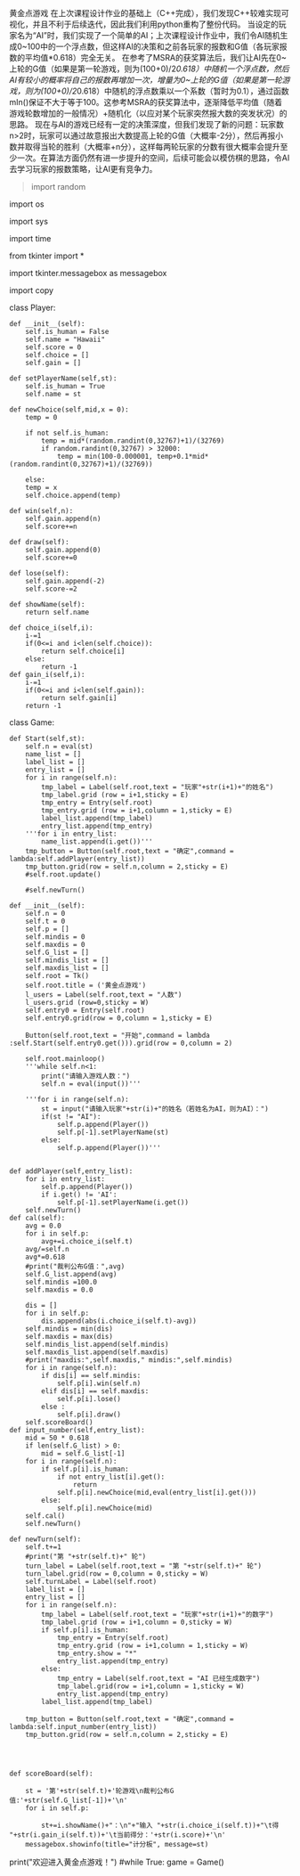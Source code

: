 黄金点游戏
在上次课程设计作业的基础上（C++完成），我们发现C++较难实现可视化，并且不利于后续迭代，因此我们利用python重构了整份代码。
当设定的玩家名为“AI”时，我们实现了一个简单的AI；上次课程设计作业中，我们令AI随机生成0~100中的一个浮点数，但这样AI的决策和之前各玩家的报数和G值（各玩家报数的平均值*0.618）完全无关。
在参考了MSRA的获奖算法后，我们让AI先在0~上轮的G值（如果是第一轮游戏，则为(100+0)/2*0.618）中随机一个浮点数，然后AI有较小的概率将自己的报数再增加一次，增量为0~上轮的G值（如果是第一轮游戏，则为(100+0)/2*0.618）中随机的浮点数乘以一个系数（暂时为0.1），通过函数mIn()保证不大于等于100。这参考MSRA的获奖算法中，逐渐降低平均值（随着游戏轮数增加的一般情况）+随机化（以应对某个玩家突然报大数的突发状况）的思路。
现在与AI的游戏已经有一定的决策深度，但我们发现了新的问题：玩家数n>2时，玩家可以通过故意报出大数提高上轮的G值（大概率-2分），然后再报小数并取得当轮的胜利（大概率+n分），这样每两轮玩家的分数有很大概率会提升至少一次。在算法方面仍然有进一步提升的空间，后续可能会以模仿棋的思路，令AI去学习玩家的报数策略，让AI更有竞争力。

>import random

import os

import sys

import time

from tkinter import *

import tkinter.messagebox as messagebox

import copy

class Player:

    def __init__(self):
        self.is_human = False
        self.name = "Hawaii"
        self.score = 0
        self.choice = []
        self.gain = []

    def setPlayerName(self,st):
        self.is_human = True
        self.name = st

    def newChoice(self,mid,x = 0):
        temp = 0

        if not self.is_human:
            temp = mid*(random.randint(0,32767)+1)/(32769)
            if random.randint(0,32767) > 32000:
                temp = min(100-0.000001, temp+0.1*mid*(random.randint(0,32767)+1)/(32769))

        else:
        temp = x
        self.choice.append(temp)
 
    def win(self,n):
        self.gain.append(n)
        self.score+=n

    def draw(self):
        self.gain.append(0)
        self.score+=0

    def lose(self):
        self.gain.append(-2)
        self.score-=2

    def showName(self):
        return self.name
   
    def choice_i(self,i):
        i-=1
        if(0<=i and i<len(self.choice)):
            return self.choice[i]
        else:
            return -1
    def gain_i(self,i):
        i-=1
        if(0<=i and i<len(self.gain)):
            return self.gain[i]
        return -1

class Game:
    
    def Start(self,st):
        self.n = eval(st)
        name_list = []
        label_list = []
        entry_list = []
        for i in range(self.n):
            tmp_label = Label(self.root,text = "玩家"+str(i+1)+"的姓名")
            tmp_label.grid (row = i+1,sticky = E)
            tmp_entry = Entry(self.root)
            tmp_entry.grid (row = i+1,column = 1,sticky = E)
            label_list.append(tmp_label)
            entry_list.append(tmp_entry)
        '''for i in entry_list:
            name_list.append(i.get())'''
        tmp_button = Button(self.root,text = "确定",command = lambda:self.addPlayer(entry_list))
        tmp_button.grid(row = self.n,column = 2,sticky = E)
        #self.root.update()

        #self.newTurn()
   
    def __init__(self):
        self.n = 0
        self.t = 0
        self.p = []
        self.mindis = 0
        self.maxdis = 0
        self.G_list = []
        self.mindis_list = []
        self.maxdis_list = []
        self.root = Tk()
        self.root.title = ('黄金点游戏')
        l_users = Label(self.root,text = "人数")
        l_users.grid (row=0,sticky = W)
        self.entry0 = Entry(self.root)
        self.entry0.grid(row = 0,column = 1,sticky = E)
        
        Button(self.root,text = "开始",command = lambda :self.Start(self.entry0.get())).grid(row = 0,column = 2)
        
        self.root.mainloop()
        '''while self.n<1:
            print("请输入游戏人数：")
            self.n = eval(input())'''
        
        '''for i in range(self.n):
            st = input("请输入玩家"+str(i)+"的姓名（若姓名为AI，则为AI）：")
            if(st != "AI"):
                self.p.append(Player())
                self.p[-1].setPlayerName(st)
            else:
                self.p.append(Player())'''
            
        
    def addPlayer(self,entry_list):
        for i in entry_list:
            self.p.append(Player())
            if i.get() != 'AI':
                self.p[-1].setPlayerName(i.get())
        self.newTurn()
    def cal(self):
        avg = 0.0
        for i in self.p:
            avg+=i.choice_i(self.t)
        avg/=self.n
        avg*=0.618
        #print("裁判公布G值：",avg)
        self.G_list.append(avg)
        self.mindis =100.0
        self.maxdis = 0.0
        
        dis = []
        for i in self.p:
            dis.append(abs(i.choice_i(self.t)-avg))
        self.mindis = min(dis)
        self.maxdis = max(dis)
        self.mindis_list.append(self.mindis)
        self.maxdis_list.append(self.maxdis)
        #print("maxdis:",self.maxdis," mindis:",self.mindis)
        for i in range(self.n):
            if dis[i] == self.mindis:
                self.p[i].win(self.n)
            elif dis[i] == self.maxdis:
                self.p[i].lose()
            else :
                self.p[i].draw()
        self.scoreBoard()
    def input_number(self,entry_list):
        mid = 50 * 0.618
        if len(self.G_list) > 0:
            mid = self.G_list[-1]
        for i in range(self.n):
            if self.p[i].is_human:
                if not entry_list[i].get():
                    return
                self.p[i].newChoice(mid,eval(entry_list[i].get()))
            else:
                self.p[i].newChoice(mid)
        self.cal()
        self.newTurn()
            
    def newTurn(self):
        self.t+=1
        #print("第 "+str(self.t)+" 轮")
        turn_label = Label(self.root,text = "第 "+str(self.t)+" 轮")
        turn_label.grid(row = 0,column = 0,sticky = W)
        self.turnLabel = Label(self.root)
        label_list = []
        entry_list = []
        for i in range(self.n):
            tmp_label = Label(self.root,text = "玩家"+str(i+1)+"的数字")
            tmp_label.grid (row = i+1,column = 0,sticky = W)
            if self.p[i].is_human:
                tmp_entry = Entry(self.root)
                tmp_entry.grid (row = i+1,column = 1,sticky = W)
                tmp_entry.show = "*"
                entry_list.append(tmp_entry)
            else:
                tmp_entry = Label(self.root,text = "AI 已经生成数字")
                tmp_label.grid(row = i+1,column = 1,sticky = W)
                entry_list.append(tmp_entry)
            label_list.append(tmp_label)
                
        tmp_button = Button(self.root,text = "确定",command = lambda:self.input_number(entry_list))
        tmp_button.grid(row = self.n,column = 2,sticky = E)

    
        
        
    def scoreBoard(self):
        
        st = '第'+str(self.t)+'轮游戏\n裁判公布G值:'+str(self.G_list[-1])+'\n'
        for i in self.p:
            
            st+=i.showName()+"：\n"+"输入 "+str(i.choice_i(self.t))+"\t得 "+str(i.gain_i(self.t))+'\t当前得分：'+str(i.score)+'\n'           
        messagebox.showinfo(title="计分板", message=st)
        
print("欢迎进入黄金点游戏！")
#while True:
game = Game()
    
        

